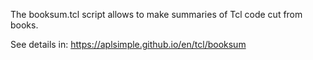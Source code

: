 The booksum.tcl script allows to make summaries of Tcl code cut from books.

See details in:
  https://aplsimple.github.io/en/tcl/booksum
